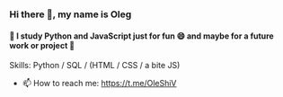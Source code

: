 ### Hi there 👋, my name is Oleg

#### 🌱 I study **Python** and **JavaScript** just for fun 😄 and maybe for a future work or project  👯


Skills: Python / SQL /  (HTML / CSS / a bite JS)

- 📫 How to reach me: https://t.me/OleShiV

